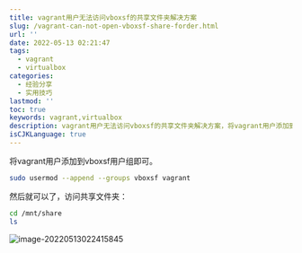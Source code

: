 ```yaml
---
title: vagrant用户无法访问vboxsf的共享文件夹解决方案
slug: /vagrant-can-not-open-vboxsf-share-forder.html
url: ''
date: 2022-05-13 02:21:47
tags:
  - vagrant
  - virtualbox
categories:
  - 经验分享
  - 实用技巧
lastmod: ''
toc: true
keywords: vagrant,virtualbox
description: vagrant用户无法访问vboxsf的共享文件夹解决方案，将vagrant用户添加到vboxsf用户组即可。
isCJKLanguage: true
---
```

将vagrant用户添加到vboxsf用户组即可。

```bash
sudo usermod --append --groups vboxsf vagrant
```

然后就可以了，访问共享文件夹：

```bash
cd /mnt/share
ls
```

![image-20220513022415845](https://img1.terwer.space/20220513022416.png)